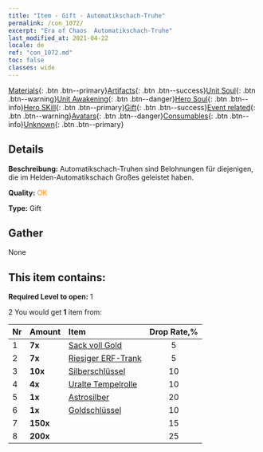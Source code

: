```yaml
---
title: "Item - Gift - Automatikschach-Truhe"
permalink: /con_1072/
excerpt: "Era of Chaos  Automatikschach-Truhe"
last_modified_at: 2021-04-22
locale: de
ref: "con_1072.md"
toc: false
classes: wide
---
```

 [Materials](/ItemsDE/){: .btn .btn--primary}[Artifacts](/ItemsDE/Artifacts/){: .btn .btn--success}[Unit Soul](/ItemsDE/UnitSoul/){: .btn .btn--warning}[Unit Awakening](/ItemsDE/UnitAwakening/){: .btn .btn--danger}[Hero Soul](/ItemsDE/HeroSoul/){: .btn .btn--info}[Hero SKill](/ItemsDE/HeroSkill/){: .btn .btn--primary}[Gift](/ItemsDE/Gift/){: .btn .btn--success}[Event related](/ItemsDE/Events/){: .btn .btn--warning}[Avatars](/ItemsDE/Avatars/){: .btn .btn--danger}[Consumables](/ItemsDE/Consumables/){: .btn .btn--info}[Unknown](/ItemsDE/Unknown/){: .btn .btn--primary}

## Details
 **Beschreibung:** Automatikschach-Truhen sind Belohnungen für diejenigen, die im Helden-Automatikschach Großes geleistet haben.

 **Quality:** <span style="color: #FF8C00">OK</span>

 **Type:** Gift

## Gather

  None

## This item contains:

 **Required Level to open:** 1

 2 You would get **1** item  from:

  | Nr | Amount |     Item    | Drop Rate,% |
  |:---|:-------|:------------|:---------:|
  | 1 |  **7x** | [Sack voll Gold](/ItemsDE/con_714/) | 5 | 
  | 2 |  **7x** | [Riesiger ERF-Trank](/ItemsDE/con_703/) | 5 | 
  | 3 |  **10x** | [Silberschlüssel](/ItemsDE/con_693/) | 10 | 
  | 4 |  **4x** | [Uralte Tempelrolle](/ItemsDE/con_697/) | 10 | 
  | 5 |  **1x** | [Astrosilber](/ItemsDE/con_969/) | 20 | 
  | 6 |  **1x** | [Goldschlüssel](/ItemsDE/con_783/) | 10 | 
  | 7 |  **150x** | <i class="fas fa-gem"/> | 15 | 
  | 8 |  **200x** | <i class="fas fa-gem"/> | 25 | 
